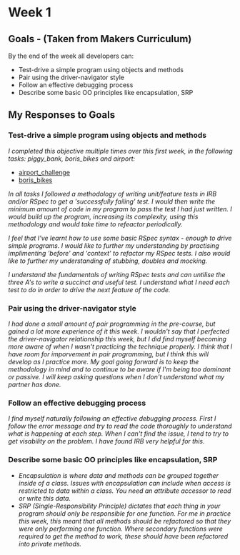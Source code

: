 # Week 1

## Goals - (Taken from Makers Curriculum)

By the end of the week all developers can:

* Test-drive a simple program using objects and methods
* Pair using the driver-navigator style
* Follow an effective debugging process
* Describe some basic OO principles like encapsulation, SRP


## My Responses to Goals
### Test-drive a simple program using objects and methods

*I completed this objective multiple times over this first week, in the following tasks: piggy_bank, boris_bikes and airport:*

* [airport_challenge](https://github.com/jimmy-lyons/airport_challenge.git)
* [boris_bikes](https://github.com/jimmy-lyons/Boris_Bikes.git)

*In all tasks I followed a methodology of writing unit/feature tests in IRB and/or RSpec to get a 'successfully failing' test. I would then write the minimum amount of code in my program to pass the test I had just written. I would build up the program, increasing its complexity, using this methodology and would take time to refeactor periodically.*

*I feel that I've learnt how to use some basic RSpec syntax - enough to drive simple programs. I would like to further my understanding by practising implimenting 'before' and 'context' to refactor my RSpec tests. I also would like to further my understanding of stubbing, doubles and mocking.*

*I understand the fundamentals of writing RSpec tests and can untilise the three A's to write a succinct and useful test. I understand what I need each test to do in order to drive the next feature of the code.*

### Pair using the driver-navigator style

*I had done a small amount of pair programming in the pre-course, but gained a lot more experience of it this week. I wouldn't say that I perfected the driver-navigator relationship this week, but I did find myself becoming more aware of when I wasn't practicing the technique properly. I think that I have room for imporvement in pair programming, but I think this will develop as I practice more. My goal going forward is to keep the methodology in mind and to continue to be aware if I'm being too dominant or passive. I will keep asking questions when I don't understand what my partner has done.*

### Follow an effective debugging process

*I find myself naturally following an effective debugging process. First I follow the error message and try to read the code thoroughly to understand what is happening at each step. When I can't find the issue, I tend to try to get visability on the problem. I have found IRB very helpful for this.*

### Describe some basic OO principles like encapsulation, SRP

* *Encapsulation is where data and methods can be grouped together inside of a class. Issues with encapsulation can include when access is restricted to data within a class. You need an attribute accessor to read or write this data.* 
* *SRP (Single-Responsibility Principle) dictates that each thing in your program should only be responsible for one function. For me in practice this week, this meant that all methods should be refactored so that they were only performing one function. Where secondary functions were required to get the method to work, these should have been refactored into private methods.*